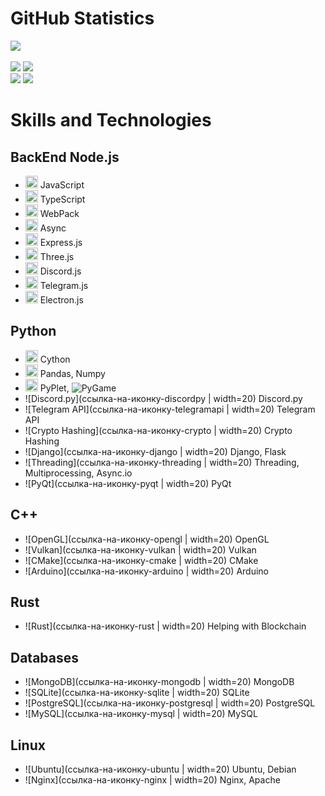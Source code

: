 # GitHub Statistics

[![](https://github-readme-stats.vercel.app/api?username=ArtemkaDev&show_icons=true&theme=radical&count_private=true&hide=issues,stars)](https://github.com/ArtemkaDev?tab=repositories) <br /> <br />
[![](https://github-readme-stats.vercel.app/api/pin?username=ArtemkaDev&repo=UCS&theme=radical)](https://github.com/ArtemkaDev/UCS)
[![](https://github-readme-stats.vercel.app/api/pin?username=ArtemkaDev&repo=RPGame&theme=radical)](https://github.com/ArtemkaDev/RPGame)
<br>
[![](https://github-readme-stats.vercel.app/api/pin?username=ArtemkaDev&repo=HttpRpc&theme=radical)](https://github.com/ArtemkaDev/HttpRpc)
[![](https://github-readme-stats.vercel.app/api/pin?username=AploCoin&repo=PythonTools&theme=radical)](https://github.com/AploCoin/PythonTools)


# Skills and Technologies

## BackEnd Node.js
- <img src="https://github.com/ArtemkaDev/ArtemkaDev/assets/87724011/14302163-8d7c-4e1d-bbdc-a2767520372b" width="20" height="20"> JavaScript
- <img src="https://github.com/ArtemkaDev/ArtemkaDev/assets/87724011/898bd7d1-18d8-49e4-96bf-7d937098f8bc" width="20" height="20"> TypeScript
- <img src="https://github.com/ArtemkaDev/ArtemkaDev/assets/87724011/bc7d4796-ecdb-4b49-b97a-84cd865fdd87" width="20" height="20"> WebPack
- <img src="https://github.com/ArtemkaDev/ArtemkaDev/assets/87724011/fc5bcc3f-8334-443b-87a6-5ac05dfbcf7c" width="20" height="20"> Async
- <img src="https://github.com/ArtemkaDev/ArtemkaDev/assets/87724011/603288f9-fe6f-423c-839f-eb8ec4cdb8d7" width="20" height="20"> Express.js
- <img src="https://github.com/ArtemkaDev/ArtemkaDev/assets/87724011/4b770848-9178-4670-9a74-1f0da64dd397" width="20" height="20"> Three.js
- <img src="https://github.com/ArtemkaDev/ArtemkaDev/assets/87724011/7ab0a145-e6de-45c0-813a-d9b87f2ab830" width="20" height="20"> Discord.js
- <img src="https://github.com/ArtemkaDev/ArtemkaDev/assets/87724011/d3cfdc29-14db-4a05-86f5-1563f9313871" width="20" height="20"> Telegram.js
- <img src="https://github.com/ArtemkaDev/ArtemkaDev/assets/87724011/5a4f3be4-252e-4f73-81c0-e33776eb86e2" width="20" height="20"> Electron.js


## Python
- <img src="https://github.com/ArtemkaDev/ArtemkaDev/assets/87724011/18b6a749-ca89-4896-8774-9c7556a13bd0" width="20" height="20"> Cython
- <img src="https://github.com/ArtemkaDev/ArtemkaDev/assets/87724011/87f28f2f-0294-40a4-9a59-f8248bf2a572" width="20" height="20"> Pandas, Numpy
- <img src="https://github.com/ArtemkaDev/ArtemkaDev/assets/87724011/75091f4a-167d-4387-a4a7-e467b9a4bb9e" width="20" height="20"> PyPlet, ![PyGame](https://github.com/ArtemkaDev/RPGame)
- ![Discord.py](ссылка-на-иконку-discordpy | width=20) Discord.py
- ![Telegram API](ссылка-на-иконку-telegramapi | width=20) Telegram API
- ![Crypto Hashing](ссылка-на-иконку-crypto | width=20) Crypto Hashing
- ![Django](ссылка-на-иконку-django | width=20) Django, Flask
- ![Threading](ссылка-на-иконку-threading | width=20) Threading, Multiprocessing, Async.io
- ![PyQt](ссылка-на-иконку-pyqt | width=20) PyQt

## C++
- ![OpenGL](ссылка-на-иконку-opengl | width=20) OpenGL
- ![Vulkan](ссылка-на-иконку-vulkan | width=20) Vulkan
- ![CMake](ссылка-на-иконку-cmake | width=20) CMake
- ![Arduino](ссылка-на-иконку-arduino | width=20) Arduino

## Rust
- ![Rust](ссылка-на-иконку-rust | width=20) Helping with Blockchain

## Databases
- ![MongoDB](ссылка-на-иконку-mongodb | width=20) MongoDB
- ![SQLite](ссылка-на-иконку-sqlite | width=20) SQLite
- ![PostgreSQL](ссылка-на-иконку-postgresql | width=20) PostgreSQL
- ![MySQL](ссылка-на-иконку-mysql | width=20) MySQL

## Linux
- ![Ubuntu](ссылка-на-иконку-ubuntu | width=20) Ubuntu, Debian
- ![Nginx](ссылка-на-иконку-nginx | width=20) Nginx, Apache
